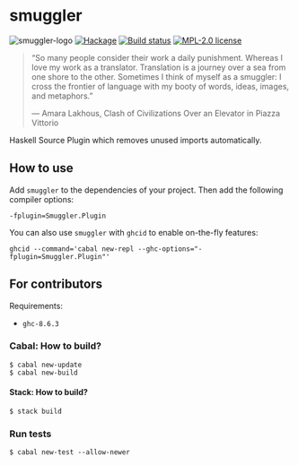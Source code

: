 # smuggler

![smuggler-logo](https://user-images.githubusercontent.com/4276606/45937457-c2715c00-bff2-11e8-9766-f91051d36ffe.png)
[![Hackage](https://img.shields.io/hackage/v/smuggler.svg)](https://hackage.haskell.org/package/smuggler)
[![Build status](https://secure.travis-ci.org/kowainik/smuggler.svg)](https://travis-ci.org/kowainik/smuggler)
[![MPL-2.0 license](https://img.shields.io/badge/license-MPL--2.0-blue.svg)](https://github.com/kowainik/smuggler/blob/master/LICENSE)

> “So many people consider their work a daily punishment. Whereas I love my work
> as a translator. Translation is a journey over a sea from one shore to the
> other. Sometimes I think of myself as a smuggler: I cross the frontier of
> language with my booty of words, ideas, images, and metaphors.”
>
> ― Amara Lakhous, Clash of Civilizations Over an Elevator in Piazza Vittorio

Haskell Source Plugin which removes unused imports automatically.

## How to use

Add `smuggler` to the dependencies of your project. Then add the following
compiler options:

```
-fplugin=Smuggler.Plugin
```

You can also use `smuggler` with `ghcid` to enable on-the-fly features:

```
ghcid --command='cabal new-repl --ghc-options="-fplugin=Smuggler.Plugin"'
```

## For contributors

Requirements:

* `ghc-8.6.3`

### Cabal: How to build?

```shell
$ cabal new-update
$ cabal new-build
```

#### Stack: How to build?

```shell
$ stack build
```

### Run tests

```shell
$ cabal new-test --allow-newer
```
